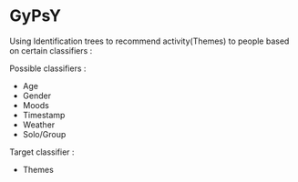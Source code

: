 # GyPsY
Using Identification trees to recommend activity(Themes) to people based on certain classifiers : 
 
Possible classifiers : 
<ul>
<li> Age
<li> Gender
<li> Moods
<li> Timestamp
<li> Weather
<li> Solo/Group
</ul>

Target classifier :
<ul>
<li> Themes
</ul>
